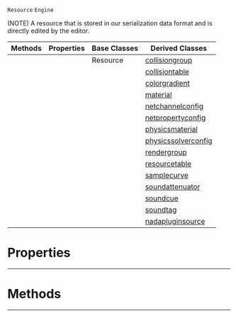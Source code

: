  `Resource` `Engine`



(NOTE) A resource that is stored in our serialization data format and is directly edited by the editor.

|Methods|Properties|Base Classes|Derived Classes|
|---|---|---|---|
| | |Resource|[collisiongroup](https://github.com/ZilchEngine/ZilchDocs/blob/master/code_reference/class_reference/collisiongroup.markdown)|
| | | |[collisiontable](https://github.com/ZilchEngine/ZilchDocs/blob/master/code_reference/class_reference/collisiontable.markdown)|
| | | |[colorgradient](https://github.com/ZilchEngine/ZilchDocs/blob/master/code_reference/class_reference/colorgradient.markdown)|
| | | |[material](https://github.com/ZilchEngine/ZilchDocs/blob/master/code_reference/class_reference/material.markdown)|
| | | |[netchannelconfig](https://github.com/ZilchEngine/ZilchDocs/blob/master/code_reference/class_reference/netchannelconfig.markdown)|
| | | |[netpropertyconfig](https://github.com/ZilchEngine/ZilchDocs/blob/master/code_reference/class_reference/netpropertyconfig.markdown)|
| | | |[physicsmaterial](https://github.com/ZilchEngine/ZilchDocs/blob/master/code_reference/class_reference/physicsmaterial.markdown)|
| | | |[physicssolverconfig](https://github.com/ZilchEngine/ZilchDocs/blob/master/code_reference/class_reference/physicssolverconfig.markdown)|
| | | |[rendergroup](https://github.com/ZilchEngine/ZilchDocs/blob/master/code_reference/class_reference/rendergroup.markdown)|
| | | |[resourcetable](https://github.com/ZilchEngine/ZilchDocs/blob/master/code_reference/class_reference/resourcetable.markdown)|
| | | |[samplecurve](https://github.com/ZilchEngine/ZilchDocs/blob/master/code_reference/class_reference/samplecurve.markdown)|
| | | |[soundattenuator](https://github.com/ZilchEngine/ZilchDocs/blob/master/code_reference/class_reference/soundattenuator.markdown)|
| | | |[soundcue](https://github.com/ZilchEngine/ZilchDocs/blob/master/code_reference/class_reference/soundcue.markdown)|
| | | |[soundtag](https://github.com/ZilchEngine/ZilchDocs/blob/master/code_reference/class_reference/soundtag.markdown)|
| | | |[nadapluginsource](https://github.com/ZilchEngine/ZilchDocs/blob/master/code_reference/class_reference/nadapluginsource.markdown)|


 #  Properties


---  
 #  Methods


---  
 

 